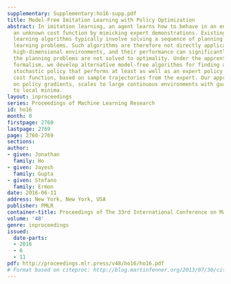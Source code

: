 ```yaml
---
supplementary: Supplementary:ho16-supp.pdf
title: Model-Free Imitation Learning with Policy Optimization
abstract: In imitation learning, an agent learns how to behave in an environment with
  an unknown cost function by mimicking expert demonstrations. Existing imitation
  learning algorithms typically involve solving a sequence of planning or reinforcement
  learning problems. Such algorithms are therefore not directly applicable to large,
  high-dimensional environments, and their performance can significantly degrade if
  the planning problems are not solved to optimality. Under the apprenticeship learning
  formalism, we develop alternative model-free algorithms for finding a parameterized
  stochastic policy that performs at least as well as an expert policy on an unknown
  cost function, based on sample trajectories from the expert. Our approach, based
  on policy gradients, scales to large continuous environments with guaranteed convergence
  to local minima.
layout: inproceedings
series: Proceedings of Machine Learning Research
id: ho16
month: 0
firstpage: 2760
lastpage: 2769
page: 2760-2769
sections: 
author:
- given: Jonathan
  family: Ho
- given: Jayesh
  family: Gupta
- given: Stefano
  family: Ermon
date: 2016-06-11
address: New York, New York, USA
publisher: PMLR
container-title: Proceedings of The 33rd International Conference on Machine Learning
volume: '48'
genre: inproceedings
issued:
  date-parts:
  - 2016
  - 6
  - 11
pdf: http://proceedings.mlr.press/v48/ho16/ho16.pdf
# Format based on citeproc: http://blog.martinfenner.org/2013/07/30/citeproc-yaml-for-bibliographies/
---
```

